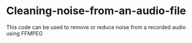 # Cleaning-noise-from-an-audio-file
This code can be used to remove or reduce noise from a recorded audio using FFMPEG

